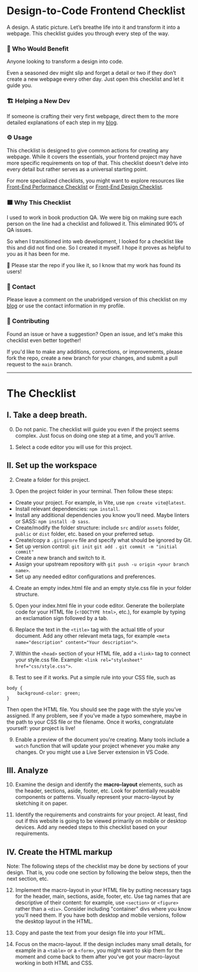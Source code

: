# Design-to-Code Frontend Checklist
A design. A static picture. Let’s breathe life into it and transform it into a webpage. This checklist guides you through every step of the way. 

### 🚀 Who Would Benefit 
Anyone looking to transform a design into code. 

Even a seasoned dev might slip and forget a detail or two if they don’t create a new webpage every other day. Just open this checklist and let it guide you. 

### 🏗️ Helping a New Dev
If someone is crafting their very first webpage, direct them to the more detailed explanations of each step in my [blog](https://learntechwell.com/design-to-code-frontend-checklist/). 

### ⚙️ Usage 
This checklist is designed to give common actions for creating any webpage. While it covers the essentials, your frontend project may have more specific requirements on top of that. This checklist doesn't delve into every detail but rather serves as a universal starting point. 

For more specialized checklists, you might want to explore resources like [Front-End Performance Checklist](https://github.com/thedaviddias/Front-End-Performance-Checklist) or [Front-End Design Checklist](https://github.com/thedaviddias/Front-End-Design-Checklist). 

### 🟩 Why This Checklist
I used to work in book production QA. We were big on making sure each person on the line had a checklist and followed it. This eliminated 90% of QA issues. 

So when I transitioned into web development, I looked for a checklist like this and did not find one. So I created it myself. I hope it proves as helpful to you as it has been for me.

🌟 Please star the repo if you like it, so I know that my work has found its users!

### 💬 Contact
Please leave a comment on the unabridged version of this checklist on my [blog](https://learntechwell.com/design-to-code-frontend-checklist/) or use the contact information in my profile. 

### 👏 Contributing
Found an issue or have a suggestion? Open an issue, and let's make this checklist even better together!

If you'd like to make any additions, corrections, or improvements, please fork the repo, create a new branch for your changes, and submit a pull request to the `main` branch. 

***

# The Checklist

## I. Take a deep breath. 

0. Do not panic. The checklist will guide you even if the project seems complex. Just focus on doing one step at a time, and you’ll arrive. 

1. Select a code editor you will use for this project.

## II. Set up the workspace 

2. Create a folder for this project. 

3. Open the project folder in your terminal. Then follow these steps: 

- Create your project. For example, in Vite, use `npm create vite@latest`.
- Install relevant dependencies: `npm install`. 
- Install any additional dependencies you know you’ll need. Maybe linters or SASS: `npm install -D sass`. 
- Create/modify the folder structure: include `src` and/or `assets` folder, `public` or `dist` folder, etc. based on your preferred setup. 
- Create/copy a `.gitignore` file and specify what should be ignored by Git.
- Set up version control:
  `git init`
  `git add .`
  `git commit -m "initial commit"`
- Create a new branch and switch to it. 
- Assign your upstream repository with `git push -u origin <your branch name>`. 
- Set up any needed editor configurations and preferences.

4. Create an empty index.html file and an empty style.css file in your folder structure. 

5. Open your index.html file in your code editor. Generate the boilerplate code for your HTML file (`<!DOCTYPE html>`, etc.), for example by typing an exclamation sign followed by a tab.

6. Replace the text in the `<title>` tag with the actual title of your document. Add any other relevant meta tags, for example `<meta name="description" content="Your description">`.

7. Within the `<head>` section of your HTML file, add a `<link>` tag to connect your style.css file. Example: `<link rel="stylesheet" href="css/style.css">`. 

8. Test to see if it works. Put a simple rule into your CSS file, such as 
```
body {
    background-color: green;
}
```
Then open the HTML file. You should see the page with the style you’ve assigned. If any problem, see if you’ve made a typo somewhere, maybe in the path to your CSS file or the filename. Once it works, congratulate yourself: your project is live! 

9. Enable a preview of the document you're creating. Many tools include a `watch` function that will update your project whenever you make any changes. Or you might use a Live Server extension in VS Code.

## III. Analyze 

10. Examine the design and identify the **macro-layout** elements, such as the header, sections, aside, footer, etc. Look for potentially reusable components or patterns. Visually represent your macro-layout by sketching it on paper. 

11. Identify the requirements and constraints for your project. At least, find out if this website is going to be viewed primarily on mobile or desktop devices. Add any needed steps to this checklist based on your requirements. 

## IV. Create the HTML markup

Note: The following steps of the checklist may be done by sections of your design. That is, you code one section by following the below steps, then the next section, etc. 

12. Implement the macro-layout in your HTML file by putting necessary tags for the header, main, sections, aside, footer, etc. Use tag names that are descriptive of their content: for example, use `<section>` or `<figure>` rather than a `<div>`. Consider including "container" divs where you know you’ll need them. If you have both desktop and mobile versions, follow the desktop layout in the HTML. 

13. Copy and paste the text from your design file into your HTML.

14. Focus on the macro-layout. If the design includes many small details, for example in a `<table>` or a `<form>`, you might want to skip them for the moment and come back to them after you’ve got your macro-layout working in both HTML and CSS.
    


   
